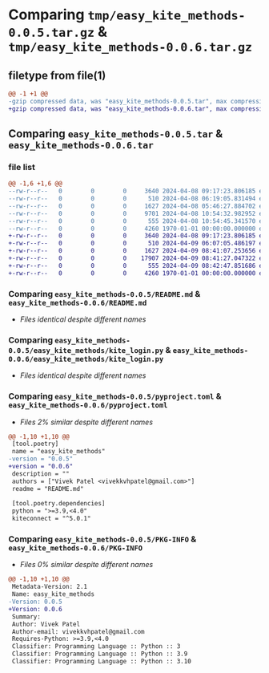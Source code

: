 # Comparing `tmp/easy_kite_methods-0.0.5.tar.gz` & `tmp/easy_kite_methods-0.0.6.tar.gz`

## filetype from file(1)

```diff
@@ -1 +1 @@
-gzip compressed data, was "easy_kite_methods-0.0.5.tar", max compression
+gzip compressed data, was "easy_kite_methods-0.0.6.tar", max compression
```

## Comparing `easy_kite_methods-0.0.5.tar` & `easy_kite_methods-0.0.6.tar`

### file list

```diff
@@ -1,6 +1,6 @@
--rw-r--r--   0        0        0     3640 2024-04-08 09:17:23.806185 easy_kite_methods-0.0.5/README.md
--rw-r--r--   0        0        0      510 2024-04-08 06:19:05.831494 easy_kite_methods-0.0.5/easy_kite_methods/__init__.py
--rw-r--r--   0        0        0     1627 2024-04-08 05:46:27.884702 easy_kite_methods-0.0.5/easy_kite_methods/kite_login.py
--rw-r--r--   0        0        0     9701 2024-04-08 10:54:32.982952 easy_kite_methods-0.0.5/easy_kite_methods/order_placement.py
--rw-r--r--   0        0        0      555 2024-04-08 10:54:45.341570 easy_kite_methods-0.0.5/pyproject.toml
--rw-r--r--   0        0        0     4260 1970-01-01 00:00:00.000000 easy_kite_methods-0.0.5/PKG-INFO
+-rw-r--r--   0        0        0     3640 2024-04-08 09:17:23.806185 easy_kite_methods-0.0.6/README.md
+-rw-r--r--   0        0        0      510 2024-04-09 06:07:05.486197 easy_kite_methods-0.0.6/easy_kite_methods/__init__.py
+-rw-r--r--   0        0        0     1627 2024-04-09 08:41:07.253656 easy_kite_methods-0.0.6/easy_kite_methods/kite_login.py
+-rw-r--r--   0        0        0    17907 2024-04-09 08:41:27.047322 easy_kite_methods-0.0.6/easy_kite_methods/order_placement.py
+-rw-r--r--   0        0        0      555 2024-04-09 08:42:47.851686 easy_kite_methods-0.0.6/pyproject.toml
+-rw-r--r--   0        0        0     4260 1970-01-01 00:00:00.000000 easy_kite_methods-0.0.6/PKG-INFO
```

### Comparing `easy_kite_methods-0.0.5/README.md` & `easy_kite_methods-0.0.6/README.md`

 * *Files identical despite different names*

### Comparing `easy_kite_methods-0.0.5/easy_kite_methods/kite_login.py` & `easy_kite_methods-0.0.6/easy_kite_methods/kite_login.py`

 * *Files identical despite different names*

### Comparing `easy_kite_methods-0.0.5/pyproject.toml` & `easy_kite_methods-0.0.6/pyproject.toml`

 * *Files 2% similar despite different names*

```diff
@@ -1,10 +1,10 @@
 [tool.poetry]
 name = "easy_kite_methods"
-version = "0.0.5"
+version = "0.0.6"
 description = ""
 authors = ["Vivek Patel <vivekkvhpatel@gmail.com>"]
 readme = "README.md"
 
 [tool.poetry.dependencies]
 python = ">=3.9,<4.0"
 kiteconnect = "^5.0.1"
```

### Comparing `easy_kite_methods-0.0.5/PKG-INFO` & `easy_kite_methods-0.0.6/PKG-INFO`

 * *Files 0% similar despite different names*

```diff
@@ -1,10 +1,10 @@
 Metadata-Version: 2.1
 Name: easy_kite_methods
-Version: 0.0.5
+Version: 0.0.6
 Summary: 
 Author: Vivek Patel
 Author-email: vivekkvhpatel@gmail.com
 Requires-Python: >=3.9,<4.0
 Classifier: Programming Language :: Python :: 3
 Classifier: Programming Language :: Python :: 3.9
 Classifier: Programming Language :: Python :: 3.10
```

